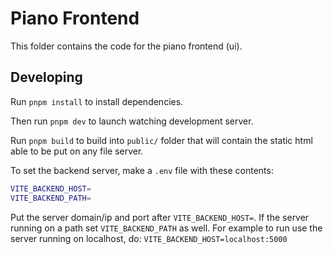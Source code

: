 # Piano Frontend

This folder contains the code for the piano frontend (ui).

## Developing

Run `pnpm install` to install dependencies.

Then run `pnpm dev` to launch watching development server.

Run `pnpm build` to build into `public/` folder that will contain the
static html able to be put on any file server.

To set the backend server, make a `.env` file with these contents:

```sh
VITE_BACKEND_HOST=
VITE_BACKEND_PATH=
```

Put the server domain/ip and port after `VITE_BACKEND_HOST=`. If the server running
on a path set `VITE_BACKEND_PATH` as well. For example to run use the server running on
localhost, do: `VITE_BACKEND_HOST=localhost:5000`
